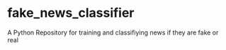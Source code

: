 # fake_news_classifier

A Python Repository for training and classifiying news if they are fake or real
